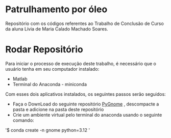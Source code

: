 # Patrulhamento por óleo
Repositório com os códigos referentes ao Trabalho de Conclusão de Curso da aluna Lívia de Maria Calado Machado Soares.

# Rodar Repositório

Para iniciar o processo de execução deste trabalho, é necessário que o usuário tenha em seu computador instalado: 
- Matlab
- Terminal do Anaconda - miniconda


Com esses dois aplicativos instalados, os seguintes passos serão seguidos: 
- Faça o DownLoad do seguinte repositório [PyGnome](https://github.com/NOAA-ORR-ERD/PyGnome) , descompacte a pasta e adicione na pasta deste repositório 
-  Crie um ambiente virtual pelo terminal do anaconda usando o seguinte comando:

'$ conda create -n gnome python=3.12 '